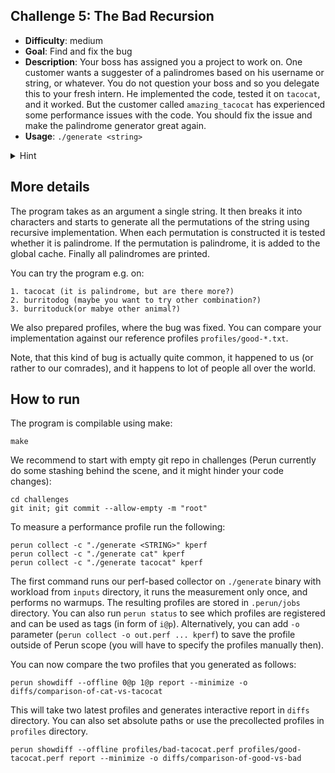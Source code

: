 ## Challenge 5: The Bad Recursion

  - **Difficulty**: medium
  - **Goal**: Find and fix the bug
  - **Description**: Your boss has assigned you a project to work on. One
  customer wants a suggester of a palindromes based on his username or string,
  or whatever. You do not question your boss and so you delegate this to your
  fresh intern. He implemented the code, tested it on `tacocat`, and it worked.
  But the customer called `amazing_tacocat` has experienced some performance
  issues with the code. You should fix the issue and make the palindrome
  generator great again.
  - **Usage**: `./generate <string>`
  <details>
    <summary>Hint</summary>
    How do parameters in C++ work again? Is it by reference or by value?
  </details>

## More details

The program takes as an argument a single string. It then breaks it into
characters and starts to generate all the permutations of the string using
recursive implementation. When each permutation is constructed it is tested
whether it is palindrome. If the permutation is palindrome, it is added to the
global cache.  Finally all palindromes are printed.

You can try the program e.g. on:

    1. tacocat (it is palindrome, but are there more?)
    2. burritodog (maybe you want to try other combination?)
    3. burritoduck(or mabye other animal?)

We also prepared profiles, where the bug was fixed. You can compare your implementation against our reference profiles `profiles/good-*.txt`.

Note, that this kind of bug is actually quite common, it happened to us (or
rather to our comrades), and it happens to lot of people all over the world.

## How to run

The program is compilable using make:

    make

We recommend to start with empty git repo in challenges (Perun currently do some stashing behind the scene, and it might hinder your code changes):

    cd challenges
    git init; git commit --allow-empty -m "root"

To measure a performance profile run the following:

    perun collect -c "./generate <STRING>" kperf
    perun collect -c "./generate cat" kperf
    perun collect -c "./generate tacocat" kperf

The first command runs our perf-based collector on `./generate` binary with
workload from `inputs` directory, it runs the measurement only once, and
performs no warmups. The resulting profiles are stored in `.perun/jobs`
directory. You can also run `perun status` to see which profiles are registered
and can be used as tags (in form of `i@p`). Alternatively, you can add `-o`
parameter (`perun collect -o out.perf ... kperf`) to save the profile outside of
Perun scope (you will have to specify the profiles manually then).

You can now compare the two profiles that you generated as follows:

    perun showdiff --offline 0@p 1@p report --minimize -o diffs/comparison-of-cat-vs-tacocat

This will take two latest profiles and generates interactive report in `diffs` directory. You can also set absolute paths or use the precollected profiles in `profiles` directory.

    perun showdiff --offline profiles/bad-tacocat.perf profiles/good-tacocat.perf report --minimize -o diffs/comparison-of-good-vs-bad
